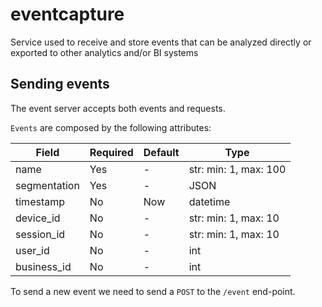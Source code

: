 # eventcapture
Service used to receive and store events that can be analyzed directly or exported to other analytics and/or BI systems

## Sending events

The event server accepts both events and requests.

`Events` are composed by the following attributes:


| Field        | Required | Default | Type                       |
| -------------| ---------|---------|----------------------------|
| name         | Yes      | -       | str: min: 1, max: 100      |
| segmentation | Yes      | -       | JSON                       |
| timestamp    | No       | Now     | datetime                   |
| device_id    | No       | -       | str: min: 1, max: 10       |
| session_id   | No       | -       | str: min: 1, max: 10       |
| user_id      | No       | -       | int                        |
| business_id  | No       | -       | int                        |

To send a new event we need to send a `POST` to the `/event` end-point.
